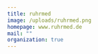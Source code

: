 ```yaml
---
title: ruhrmed
image: /uploads/ruhrmed.png
homepage: www.ruhrmed.de
mail: ""
organization: true
---
```

